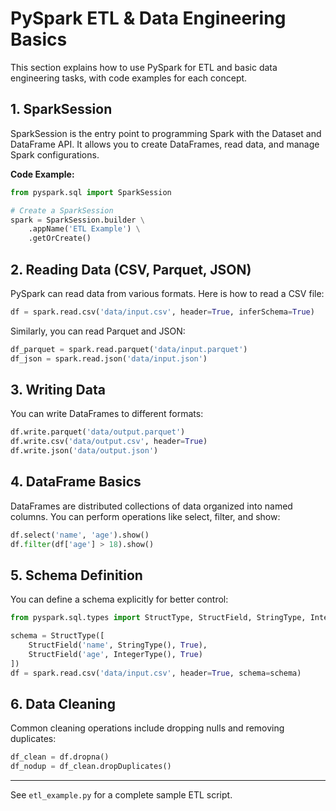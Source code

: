 # PySpark ETL & Data Engineering Basics

This section explains how to use PySpark for ETL and basic data engineering tasks, with code examples for each concept.

## 1. SparkSession
SparkSession is the entry point to programming Spark with the Dataset and DataFrame API. It allows you to create DataFrames, read data, and manage Spark configurations.

**Code Example:**
```python
from pyspark.sql import SparkSession

# Create a SparkSession
spark = SparkSession.builder \
	.appName('ETL Example') \
	.getOrCreate()
```

## 2. Reading Data (CSV, Parquet, JSON)
PySpark can read data from various formats. Here is how to read a CSV file:

```python
df = spark.read.csv('data/input.csv', header=True, inferSchema=True)
```
Similarly, you can read Parquet and JSON:
```python
df_parquet = spark.read.parquet('data/input.parquet')
df_json = spark.read.json('data/input.json')
```

## 3. Writing Data
You can write DataFrames to different formats:
```python
df.write.parquet('data/output.parquet')
df.write.csv('data/output.csv', header=True)
df.write.json('data/output.json')
```

## 4. DataFrame Basics
DataFrames are distributed collections of data organized into named columns. You can perform operations like select, filter, and show:
```python
df.select('name', 'age').show()
df.filter(df['age'] > 18).show()
```

## 5. Schema Definition
You can define a schema explicitly for better control:
```python
from pyspark.sql.types import StructType, StructField, StringType, IntegerType

schema = StructType([
	StructField('name', StringType(), True),
	StructField('age', IntegerType(), True)
])
df = spark.read.csv('data/input.csv', header=True, schema=schema)
```

## 6. Data Cleaning
Common cleaning operations include dropping nulls and removing duplicates:
```python
df_clean = df.dropna()
df_nodup = df_clean.dropDuplicates()
```

---

See `etl_example.py` for a complete sample ETL script.
